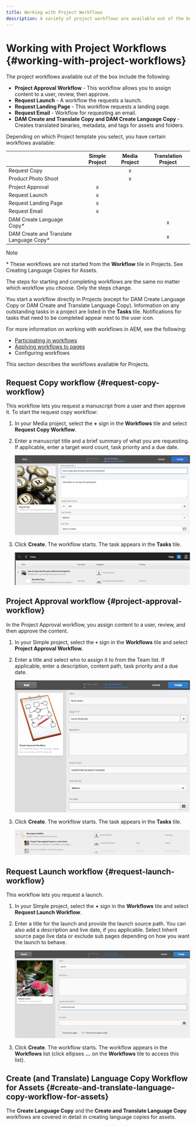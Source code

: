 ```yaml
---
title: Working with Project Workflows
description: A variety of project workflows are available out of the box.
---
```


# Working with Project Workflows {#working-with-project-workflows}

The project workflows available out of the box include the following:

* **Project Approval Workflow** - This workflow allows you to assign content to a user, review, then approve.
* **Request Launch** - A workflow the requests a launch.
* **Request Landing Page** - This workflow requests a landing page.
* **Request Email** - Workflow for requesting an email.
* **DAM Create and Translate Copy and DAM Create Language Copy** - Creates translated binaries, metadata, and tags for assets and folders.

Depending on which Project template you select, you have certain workflows available:

|   |**Simple Project**|**Media Project**|**Translation Project**|
|---|:-:|:-:|:-:|
|Request Copy |  |x |    |
|Product Photo Shoot |  |x |  |
|Project Approval |x |  |    |
|Request Launch |x |  |    |
|Request Landing Page |x |  |    |
|Request Email |x |  |  |
|DAM Create Language Copy&ast; |  |    |x |
|DAM Create and Translate Language Copy&ast; |  |    |x |

>[!NOTE]
>
>&ast; These workflows are not started from the **Workflow** tile in Projects. See Creating Language Copies for Assets.
<!--
>&ast; These workflows are not started from the **Workflow** tile in Projects. See [Creating Language Copies for Assets.](/help/sites-administering/tc-manage.md)
-->

The steps for starting and completing workflows are the same no matter which workflow you choose. Only the steps change.

You start a workflow directly in Projects (except for DAM Create Language Copy or DAM Create and Translate Language Copy). Information on any outstanding tasks in a project are listed in the **Tasks** tile. Notifications for tasks that need to be completed appear next to the user icon.

For more information on working with workflows in AEM, see the following:

* [Participating in workflows](/help/sites-cloud/authoring/workflows/participating.md)
* [Applying workflows to pages](/help/sites-cloud/authoring/workflows/applying.md)
* Configuring workflows <!--* [Configuring workflows](/help/sites-administering/workflows.md)-->

This section describes the workflows available for Projects.

## Request Copy workflow {#request-copy-workflow}

This workflow lets you request a manuscript from a user and then approve it. To start the request copy workflow:

1. In your Media project, select the **+** sign in the **Workflows** tile and select **Request Copy Workflow**.
1. Enter a manuscript title and a brief summary of what you are requesting. If applicable, enter a target word count, task priority and a due date.

   ![Request copy workflow](/help/sites-cloud/authoring/assets/projects-request-copy.png)

1. Click **Create**. The workflow starts. The task appears in the **Tasks** tile.

   ![Request copy added](/help/sites-cloud/authoring/assets/projects-request-copy-add.png)

## Project Approval workflow {#project-approval-workflow}

In the Project Approval workflow, you assign content to a user, review, and then approve the content.

1. In your Simple project, select the **`+`** sign in the **Workflows** tile and select **Project Approval Workflow**.
1. Enter a title and select who to assign it to from the Team list. If applicable, enter a description, content path, task priority and a due date.

   ![Request approval](/help/sites-cloud/authoring/assets/projects-approval.png)

1. Click **Create**. The workflow starts. The task appears in the **Tasks** tile.

   ![Request approval added](/help/sites-cloud/authoring/assets/projects-approval-add.png)

## Request Launch workflow {#request-launch-workflow}

This workflow lets you request a launch.

1. In your Simple project, select the **+** sign in the **Workflows** tile and select **Request Launch Workflow**.
1. Enter a title for the launch and provide the launch source path. You can also add a description and live date, if you applicable. Select Inherit source page live data or exclude sub pages depending on how you want the launch to behave.

   ![Request launch](/help/sites-cloud/authoring/assets/projects-request-launch.png)

1. Click **Create**. The workflow starts. The workflow appears in the **Workflows** list (click ellipses **...** on the **Workflows** tile to access this list).

## Create (and Translate) Language Copy Workflow for Assets {#create-and-translate-language-copy-workflow-for-assets}

The **Create Language Copy** and the **Create and Translate Language Copy** workflows are covered in detail in creating language copies for assets.
